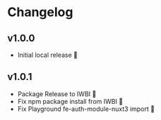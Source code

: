 # Changelog

## v1.0.0

- Initial local release :rocket:

## v1.0.1

- Package Release to IWBI :rocket:
- Fix npm package install from IWBI :rocket:
- Fix Playground fe-auth-module-nuxt3 import :rocket:
